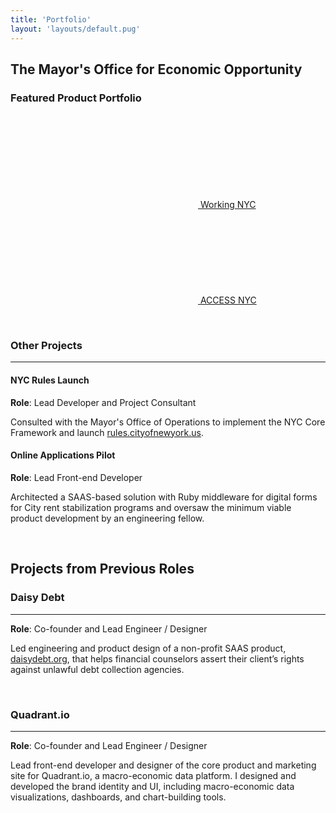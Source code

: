 ```yaml
---
title: 'Portfolio'
layout: 'layouts/default.pug'
---
```


## The Mayor's Office for Economic Opportunity

### Featured Product Portfolio

<nav class="grid grid-cols-2 gap-3">
  <a class="btn py-8 m-0 justify-center" href="/portfolio/working-nyc"><svg class="icon mie-1" aria-hidden="true"><use xlink:href="#tabler-folders"></use></svg> Working NYC</a> <a class="btn py-8 m-0 justify-center" href="/portfolio/access-nyc"><svg class="icon mie-1" aria-hidden="true"><use xlink:href="#tabler-folders"></use></svg> ACCESS NYC</a> <!-- <a class="btn py-8 m-0 justify-center" href="#"><svg class="icon mie-1" aria-hidden="true"><use xlink:href="#tabler-folder"></use></svg> NYC Benefits Platform</a> -->
</nav>

&nbsp;

<!-- #### NYC Benefits Platform <a href="https://screeningapidocs.cityofnewyork.us" class="flex mis-1"><svg class="icon" aria-hidden="true"><use xlink:href="#tabler-external-link"></use></svg></a>

**Role**: Digital Product Designer

##### Projects

* Launch

&nbsp; -->

<!-- ### Mentorship

---

&nbsp; -->

### Other Projects

---

#### NYC Rules Launch

**Role**: Lead Developer and Project Consultant

<!-- <figure class="figure">
  NYC Rules Launch
</figure> -->

Consulted with the Mayor's Office of Operations to implement the NYC Core Framework and launch [rules.cityofnewyork.us](https://rules.cityofnewyork.us/).

#### Online Applications Pilot

**Role**: Lead Front-end Developer

<!-- <figure class="figure">
  Online Applications Pilot
</figure> -->

Architected a SAAS-based solution with Ruby middleware for digital forms for City rent stabilization programs and oversaw the minimum viable product development by an engineering fellow.

&nbsp;

<!-- ### Internal Open-source Projects

---

**Role**: Lead Front-end Developer

* Patterns CLI
* ACCESS UI Pattern Library
* NYCO UI Pattern Library
* Working UI Pattern Library
* NYCO WordPress Archive Vue
* NYCO WordPress Boilerplate
* NYCO WordPress Plugins
  * NYCO WordPress Config
  * NYCO WordPress Send Me NYC
  * NYCO WordPress Assets
  * NYCO WordPress Open Data Transients
  * NYCO WordPress Stat Collector
  * NYCO WordPress S3 All Import Compatibility
  * NYCO WordPress GTFS Import

&nbsp; -->

## Projects from Previous Roles

### Daisy Debt

___

**Role**: Co-founder and Lead Engineer / Designer

<!-- <figure class="figure-full">
  Daisy Debt
</figure> -->

Led engineering and product design of a non-profit SAAS product, [daisydebt.org](https://daisydebt.org/), that helps financial counselors assert their client’s rights against unlawful debt collection agencies.

&nbsp;

### Quadrant.io

___

**Role**: Co-founder and Lead Engineer / Designer

<!-- <figure class="figure-full">
  Quadrant.io
</figure> -->

Lead front-end developer and designer of the core product and marketing site for Quadrant.io, a macro-economic data platform. I designed and developed the brand identity and UI, including macro-economic data visualizations, dashboards, and chart-building tools.